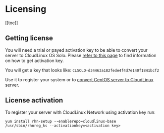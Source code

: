 
# Licensing

[[toc]]

## Getting license

You will need a trial or payed activation key to be able to convert your server to CloudLinux OS Solo. 
Please [refer to this page](https://lp.cloudlinux.com/cloudlinux-os-solo) to find information on how to get activation key.

You will get a key that looks like: `CLSOLO-d34463a182fede4f4d7e140f1841bcf2`

Use it to register your system or to [convert CentOS server to CloudLinux]() server.

## License activation

To register your server with CloudLinux Network using activation key run:

```
yum install rhn-setup --enablerepo=cloudlinux-base
/usr/sbin/rhnreg_ks --activationkey=<activation key>
```
